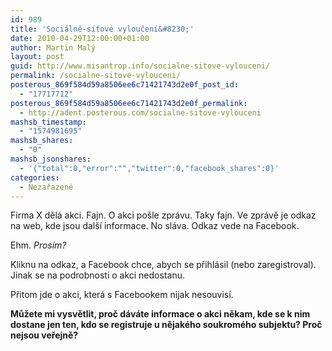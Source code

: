 ```yaml
---
id: 989
title: 'Sociálně-síťové vyloučení&#8230;'
date: 2010-04-29T12:00:00+01:00
author: Martin Malý
layout: post
guid: http://www.misantrop.info/socialne-sitove-vylouceni/
permalink: /socialne-sitove-vylouceni/
posterous_869f584d59a8506ee6c71421743d2e0f_post_id:
  - "17717712"
posterous_869f584d59a8506ee6c71421743d2e0f_permalink:
  - http://adent.posterous.com/socialne-sitove-vylouceni
mashsb_timestamp:
  - "1574981695"
mashsb_shares:
  - "0"
mashsb_jsonshares:
  - '{"total":0,"error":"","twitter":0,"facebook_shares":0}'
categories:
  - Nezařazené
---
```

Firma X dělá akci. Fajn. O akci pošle zprávu. Taky fajn. Ve zprávě je odkaz na web, kde jsou další informace. No sláva. Odkaz vede na Facebook.

Ehm. _Prosím?_

Kliknu na odkaz, a Facebook chce, abych se přihlásil (nebo zaregistroval). Jinak se na podrobnosti o akci nedostanu.

Přitom jde o akci, která s Facebookem nijak nesouvisí.

**Můžete mi vysvětlit, proč dáváte informace o akci někam, kde se k nim dostane jen ten, kdo se registruje u nějakého soukromého subjektu? Proč nejsou veřejně?**